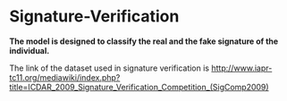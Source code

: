 # Signature-Verification
**The model is designed to classify the real and the fake signature of the individual.** 

The link of the dataset used in signature verification is http://www.iapr-tc11.org/mediawiki/index.php?title=ICDAR_2009_Signature_Verification_Competition_(SigComp2009)
